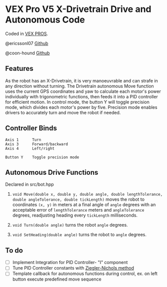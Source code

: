 # VEX Pro V5 X-Drivetrain Drive and Autonomous Code

Coded in [VEX PROS](https://pros.cs.purdue.edu/v5/api/cpp/index.html).

@ericssonl07 [Github](https://github.com/ericssonl07)

@coon-hound [Github](https://github.com/coon-hound)

## Features
As the robot has an X-Drivetrain, it is very manoeuvrable and can strafe in any direction without turning.
The Drivetrain autonomous Move function uses the current GPS coordinates and yaw to calculate each motor's
power individually with trigonometric functions, then feeds it into a PID controller for efficient motion.
In control mode, the button Y will toggle precision mode, which divides each motor's power by five. Precision
mode enables drivers to accurately turn and move the robot if needed.

## Controller Binds
```
Axis 1      Turn
Axis 3      Forward/backward
Axis 4      Left/right

Button Y    Toggle precision mode
```

## Autonomous Drive Functions
Declared in src/bot.hpp
1. `void Move(double x, double y, double angle, double lengthTolerance, double angleTolerance, double tickLength)` moves the robot to coordinates `(x, y)` in meters at a final angle of `angle` degrees with an acceptable error of `lengthTolerance` meters and `angleTolerance` degrees, readjusting heading every `tickLength` milliseconds.

2. `void Turn(double angle)` turns the robot `angle` degrees.

3. `void SetHeading(double angle)` turns the robot to `angle` degrees.

## To do
- [ ] Implement Integration for PID Controller- "I" component
- [ ] Tune PID Controller constants with [Ziegler-Nichols method](https://en.wikipedia.org/wiki/Ziegler-Nichols_method)
- [ ] Template callback for autonomous functions during control, ex. on left button execute predefined move sequence